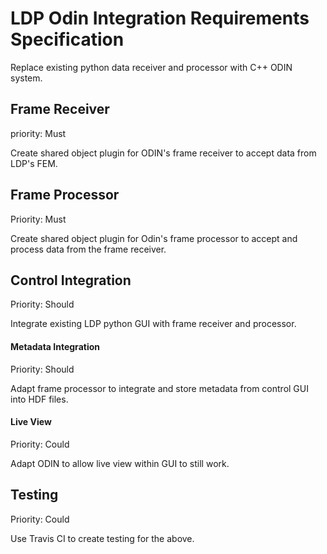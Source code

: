 # LDP Odin Integration Requirements Specification

Replace existing python data receiver and processor with C++ ODIN system.


## Frame Receiver
priority: Must

Create shared object plugin for ODIN's frame receiver to accept data from LDP's FEM.



## Frame Processor
Priority: Must

Create shared object plugin for Odin's frame processor to accept and process data from the frame receiver.



## Control Integration
Priority: Should

Integrate existing LDP python GUI with frame receiver and processor.



#### Metadata Integration
Priority: Should

Adapt frame processor to integrate and store metadata from control GUI into HDF files.



#### Live View
Priority: Could

Adapt ODIN to allow live view within GUI to still work.



## Testing
Priority: Could

Use Travis CI to create testing for the above.
